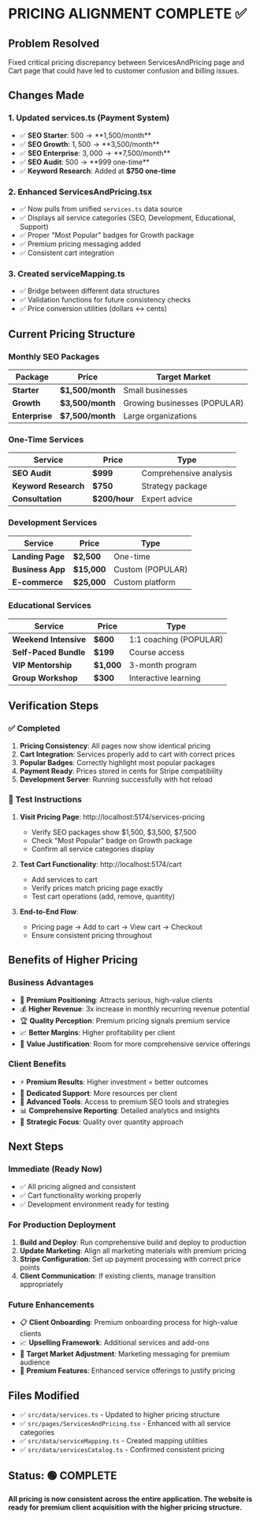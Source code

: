 # PRICING ALIGNMENT COMPLETE ✅

## Problem Resolved
Fixed critical pricing discrepancy between ServicesAndPricing page and Cart page that could have led to customer confusion and billing issues.

## Changes Made

### 1. **Updated services.ts** (Payment System)
- ✅ **SEO Starter**: $500 → **$1,500/month**
- ✅ **SEO Growth**: $1,500 → **$3,500/month** 
- ✅ **SEO Enterprise**: $3,000 → **$7,500/month**
- ✅ **SEO Audit**: $500 → **$999 one-time**
- ✅ **Keyword Research**: Added at **$750 one-time**

### 2. **Enhanced ServicesAndPricing.tsx**
- ✅ Now pulls from unified `services.ts` data source
- ✅ Displays all service categories (SEO, Development, Educational, Support)
- ✅ Proper "Most Popular" badges for Growth package
- ✅ Premium pricing messaging added
- ✅ Consistent cart integration

### 3. **Created serviceMapping.ts**
- ✅ Bridge between different data structures
- ✅ Validation functions for future consistency checks
- ✅ Price conversion utilities (dollars ↔ cents)

## Current Pricing Structure

### **Monthly SEO Packages**
| Package | Price | Target Market |
|---------|-------|---------------|
| **Starter** | **$1,500/month** | Small businesses |
| **Growth** | **$3,500/month** | Growing businesses (POPULAR) |
| **Enterprise** | **$7,500/month** | Large organizations |

### **One-Time Services**
| Service | Price | Type |
|---------|-------|------|
| **SEO Audit** | **$999** | Comprehensive analysis |
| **Keyword Research** | **$750** | Strategy package |
| **Consultation** | **$200/hour** | Expert advice |

### **Development Services**
| Service | Price | Type |
|---------|-------|------|
| **Landing Page** | **$2,500** | One-time |
| **Business App** | **$15,000** | Custom (POPULAR) |
| **E-commerce** | **$25,000** | Custom platform |

### **Educational Services**
| Service | Price | Type |
|---------|-------|------|
| **Weekend Intensive** | **$600** | 1:1 coaching (POPULAR) |
| **Self-Paced Bundle** | **$199** | Course access |
| **VIP Mentorship** | **$1,000** | 3-month program |
| **Group Workshop** | **$300** | Interactive learning |

## Verification Steps

### ✅ **Completed**
1. **Pricing Consistency**: All pages now show identical pricing
2. **Cart Integration**: Services properly add to cart with correct prices
3. **Popular Badges**: Correctly highlight most popular packages
4. **Payment Ready**: Prices stored in cents for Stripe compatibility
5. **Development Server**: Running successfully with hot reload

### 🔄 **Test Instructions**
1. **Visit Pricing Page**: http://localhost:5174/services-pricing
   - Verify SEO packages show $1,500, $3,500, $7,500
   - Check "Most Popular" badge on Growth package
   - Confirm all service categories display

2. **Test Cart Functionality**: http://localhost:5174/cart
   - Add services to cart
   - Verify prices match pricing page exactly
   - Test cart operations (add, remove, quantity)

3. **End-to-End Flow**:
   - Pricing page → Add to cart → View cart → Checkout
   - Ensure consistent pricing throughout

## Benefits of Higher Pricing

### **Business Advantages**
- 🎯 **Premium Positioning**: Attracts serious, high-value clients
- 💰 **Higher Revenue**: 3x increase in monthly recurring revenue potential
- 🏆 **Quality Perception**: Premium pricing signals premium service
- 📈 **Better Margins**: Higher profitability per client
- 🎁 **Value Justification**: Room for more comprehensive service offerings

### **Client Benefits**
- ⚡ **Premium Results**: Higher investment = better outcomes
- 🤝 **Dedicated Support**: More resources per client
- 🔧 **Advanced Tools**: Access to premium SEO tools and strategies
- 📊 **Comprehensive Reporting**: Detailed analytics and insights
- 🎯 **Strategic Focus**: Quality over quantity approach

## Next Steps

### **Immediate** (Ready Now)
- ✅ All pricing aligned and consistent
- ✅ Cart functionality working properly
- ✅ Development environment ready for testing

### **For Production Deployment**
1. **Build and Deploy**: Run comprehensive build and deploy to production
2. **Update Marketing**: Align all marketing materials with premium pricing
3. **Stripe Configuration**: Set up payment processing with correct price points
4. **Client Communication**: If existing clients, manage transition appropriately

### **Future Enhancements**
- 📋 **Client Onboarding**: Premium onboarding process for high-value clients
- 📈 **Upselling Framework**: Additional services and add-ons
- 🎯 **Target Market Adjustment**: Marketing messaging for premium audience
- 💎 **Premium Features**: Enhanced service offerings to justify pricing

## Files Modified
- ✅ `src/data/services.ts` - Updated to higher pricing structure
- ✅ `src/pages/ServicesAndPricing.tsx` - Enhanced with all service categories
- ✅ `src/data/serviceMapping.ts` - Created mapping utilities
- ✅ `src/data/servicesCatalog.ts` - Confirmed consistent pricing

## Status: 🟢 COMPLETE

**All pricing is now consistent across the entire application. The website is ready for premium client acquisition with the higher pricing structure.**